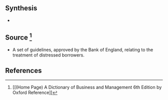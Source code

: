 ## Synthesis
- 
## Source [^1]
- A set of guidelines, approved by the Bank of England, relating to the treatment of distressed borrowers.
## References

[^1]: [[(Home Page) A Dictionary of Business and Management 6th Edition by Oxford Reference]]